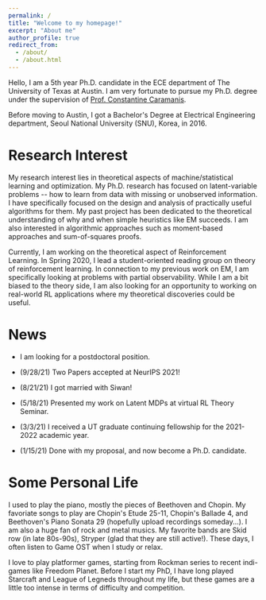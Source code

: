 ```yaml
---
permalink: /
title: "Welcome to my homepage!"
excerpt: "About me"
author_profile: true
redirect_from: 
  - /about/
  - /about.html
---
```


Hello, I am a 5th year Ph.D. candidate in the ECE department of The University of Texas at Austin. I am very fortunate to pursue my Ph.D. degree under the supervision of [Prof. Constantine Caramanis](http://users.ece.utexas.edu/~cmcaram/constantine_caramanis/Home.html). 

Before moving to Austin, I got a Bachelor's Degree at Electrical Engineering department, Seoul National University (SNU), Korea, in 2016. 



Research Interest
======
My research interest lies in theoretical aspects of machine/statistical learning and optimization. My Ph.D. research has focused on latent-variable problems -- how to learn from data with missing or unobserved information. I have specifically focused on the design and analysis of practically useful algorithms for them. My past project has been dedicated to the theoretical understanding of why and when simple heuristics like EM succeeds. I am also interested in algorithmic approaches such as moment-based approaches and sum-of-squares proofs. 

Currently, I am working on the theoretical aspect of Reinforcement Learning. In Spring 2020, I lead a student-oriented reading group on theory of reinforcement learning. In connection to my previous work on EM, I am specifically looking at problems with partial observability. While I am a bit biased to the theory side, I am also looking for an opportunity to working on real-world RL applications where my theoretical discoveries could be useful. 




 
News
======
- I am looking for a postdoctoral position.

- (9/28/21) Two Papers accepted at NeurIPS 2021!

- (8/21/21) I got married with Siwan!

- (5/18/21) Presented my work on Latent MDPs at virtual RL Theory Seminar.

- (3/3/21) I received a UT graduate continuing fellowship for the 2021-2022 academic year. 

- (1/15/21) Done with my proposal, and now become a Ph.D. candidate.


Some Personal Life
======
I used to play the piano, mostly the pieces of Beethoven and Chopin. My favoriate songs to play are Chopin's Etude 25-11, Chopin's Ballade 4, and Beethoven's Piano Sonata 29 (hopefully upload recordings someday...). I am also a huge fan of rock and metal musics. My favorite bands are Skid row (in late 80s-90s), Stryper (glad that they are still active!). These days, I often listen to Game OST when I study or relax.

I love to play platformer games, starting from Rockman series to recent indi-games like Freedom Planet. Before I start my PhD, I have long played Starcraft and League of Legneds throughout my life, but these games are a little too intense in terms of difficulty and competition.  